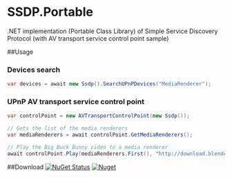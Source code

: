 # SSDP.Portable
.NET implementation (Portable Class Library) of Simple Service Discovery Protocol (with AV transport service control point sample)

##Usage
### Devices search
```C#
var devices = await new Ssdp().SearchUPnPDevices("MediaRenderer");
```
### UPnP AV transport service control point
```C#
var controlPoint = new AVTransportControlPoint(new Ssdp());

// Gets the list of the media renderers
var mediaRenderers = await controlPoint.GetMediaRenderers();

// Play the Big Buck Bunny video to a media renderer
await controlPoint.Play(mediaRenderers.First(), "http://download.blender.org/peach/bigbuckbunny_movies/big_buck_bunny_480p_surround-fix.avi");
```

##Download
[![NuGet Status](http://img.shields.io/nuget/v/SSDP.Portable.svg?style=flat)](https://www.nuget.org/packages/SSDP.Portable)
[![Nuget](https://img.shields.io/nuget/dt/SSDP.Portable.svg)](https://www.nuget.org/packages/SSDP.Portable)
